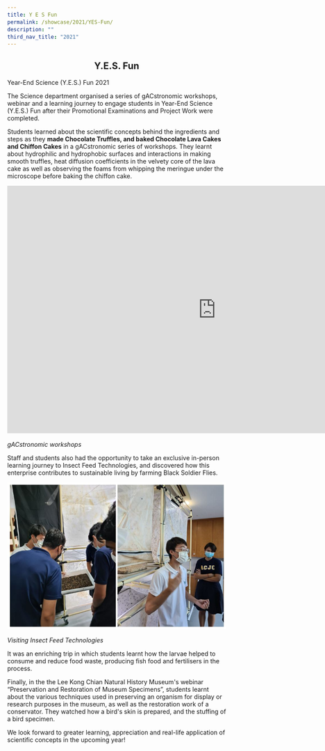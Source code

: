 ```yaml
---
title: Y E S Fun
permalink: /showcase/2021/YES-Fun/
description: ""
third_nav_title: "2021"
---
```

## <center> Y.E.S. Fun </center>

Year-End Science (Y.E.S.) Fun 2021

  

The Science department organised a series of gACstronomic workshops, webinar and a learning journey to engage students in Year-End Science (Y.E.S.) Fun after their Promotional Examinations and Project Work were completed.

  

Students learned about the scientific concepts behind the ingredients and steps as they&nbsp;**made Chocolate Truffles, and baked Chocolate Lava Cakes and Chiffon Cakes**&nbsp;in a gACstronomic series of workshops. They learnt about hydrophilic and hydrophobic surfaces and interactions in making smooth truffles, heat diffusion coefficients in the velvety core of the lava cake as well as observing the foams from whipping the meringue under the microscope before baking the chiffon cake.

<iframe allowfullscreen="true" height="569" width="960" frameborder="0" src="https://docs.google.com/presentation/d/e/2PACX-1vQPwQu8zdjlFa4VsUgNJTcsc1NjwWrbB4PKTWCf06I-PbHXqByAWpdK7wpdasEIz90qls15KCU4j5QB/embed?start=false&amp;loop=false&amp;delayms=3000"></iframe>

_gACstronomic workshops_

Staff and students also had the opportunity to take an exclusive in-person learning journey to Insect Feed Technologies, and discovered how this enterprise contributes to sustainable living by farming Black Soldier Flies.

![](/images/Pictures%20of%20Black%20Soldier%20Fly%20visit.jpeg)

_Visiting&nbsp;Insect Feed Technologies_

  

It was an enriching trip in which students learnt how the larvae helped to consume and reduce food waste, producing fish food and fertilisers in the process.

  

Finally, in the the Lee Kong Chian Natural History Museum's&nbsp;webinar “Preservation and Restoration of Museum Specimens”, students learnt about the various techniques used in preserving an organism for display or research purposes in the museum, as well as the restoration work of a conservator. They watched how a bird's skin is prepared, and the stuffing of a bird specimen.

We look forward to greater learning, appreciation and real-life application of scientific concepts in the upcoming year!

